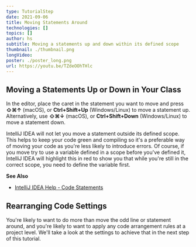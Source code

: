 ```yaml
---
type: TutorialStep
date: 2021-09-06
title: Moving Statements Around
technologies: []
topics: []
author: hs
subtitle: Moving a statements up and down within its defined scope
thumbnail: ./thumbnail.png
longVideo:
poster: ./poster_long.png
url: https://youtu.be/TZdeOOhTHlc
---
```


## Moving a Statements Up or Down in Your Class
In the editor, place the caret in the statement you want to move and press **⇧⌘↑** (macOS), or **Ctrl+Shift+Up** (Windows/Linux) to move a statement up. Alternatively, use **⇧⌘↓** (macOS), or **Ctrl+Shift+Down** (Windows/Linux) to move a statement down. 

IntelliJ IDEA will not let you move a statement outside its defined scope. This helps to keep your code green and compiling so it's a preferable way of moving your code as you're less likely to introduce errors. Of course, if you move try to use a variable defined in a scope before you've defined it, IntelliJ IDEA will highlight this in red to show you that while you're still in the correct scope, you need to define the variable first.   

**See Also**
- [IntelliJ IDEA Help - Code Statements](https://www.jetbrains.com/help/idea/working-with-source-code.html?keymap=primary_windows#move-statements)

## Rearranging Code Settings
You're likely to want to do more than move the odd line or statement around, and you're likely to want to apply any code arrangement rules at a project level. We'll take a look at the settings to achieve that in the next step of this tutorial. 